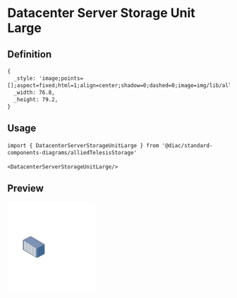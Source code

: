 # Datacenter Server Storage Unit Large

## Definition

```
{
  _style: 'image;points=[];aspect=fixed;html=1;align=center;shadow=0;dashed=0;image=img/lib/allied_telesis/storage/Datacenter_Server_Storage_Unit_Large.svg;strokeColor=none;',
  _width: 76.8,
  _height: 79.2,
}
```

## Usage

```
import { DatacenterServerStorageUnitLarge } from '@diac/standard-components-diagrams/alliedTelesisStorage'

<DatacenterServerStorageUnitLarge/>
```

## Preview

<img src="./datacenter-server-storage-unit-large.png" width="200"/>
